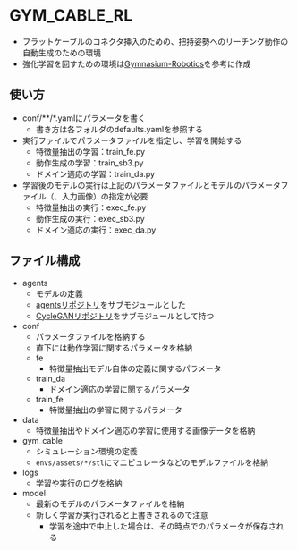 # GYM_CABLE_RL

* フラットケーブルのコネクタ挿入のための、把持姿勢へのリーチング動作の自動生成のための環境
* 強化学習を回すための環境は[Gymnasium-Robotics](https://github.com/Farama-Foundation/Gymnasium-Robotics)を参考に作成

## 使い方

* conf/**/*.yamlにパラメータを書く
  * 書き方は各フォルダのdefaults.yamlを参照する
* 実行ファイルでパラメータファイルを指定し、学習を開始する
  * 特徴量抽出の学習：train_fe.py
  * 動作生成の学習：train_sb3.py
  * ドメイン適応の学習：train_da.py
* 学習後のモデルの実行は上記のパラメータファイルとモデルのパラメータファイル（、入力画像）の指定が必要
  * 特徴量抽出の実行：exec_fe.py
  * 動作生成の実行：exec_sb3.py
  * ドメイン適応の実行：exec_da.py

## ファイル構成

* agents
  * モデルの定義
  * [agentsリポジトリ](https://github.com/maki8maki/agents)をサブモジュールとした
  * [CycleGANリポジトリ](https://github.com/maki8maki/pytorch-CycleGAN-and-pix2pix.git)をサブモジュールとして持つ
* conf
  * パラメータファイルを格納する
  * 直下には動作学習に関するパラメータを格納
  * fe
    * 特徴量抽出モデル自体の定義に関するパラメータ
  * train_da
    * ドメイン適応の学習に関するパラメータ
  * train_fe
    * 特徴量抽出の学習に関するパラメータ
* data
  * 特徴量抽出やドメイン適応の学習に使用する画像データを格納
* gym_cable
  * シミュレーション環境の定義
  * `envs/assets/*/stl`にマニピュレータなどのモデルファイルを格納
* logs
  * 学習や実行のログを格納
* model
  * 最新のモデルのパラメータファイルを格納
  * 新しく学習が実行されると上書きされるので注意
    * 学習を途中で中止した場合は、その時点でのパラメータが保存される

